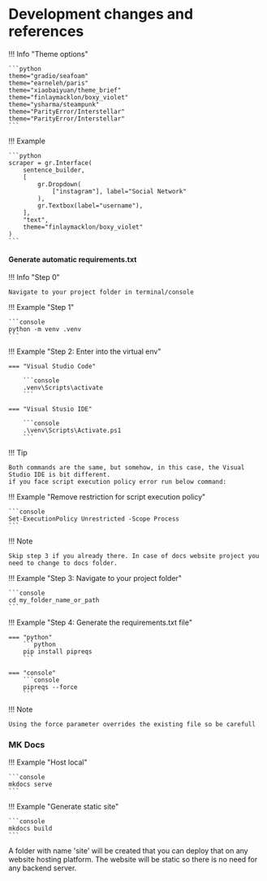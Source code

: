 # Development changes and references

!!! Info "Theme options"

    ```python 
    theme="gradio/seafoam"
    theme="earneleh/paris"
    theme="xiaobaiyuan/theme_brief"
    theme="finlaymacklon/boxy_violet"
    theme="ysharma/steampunk"
    theme="ParityError/Interstellar"
    theme="ParityError/Interstellar"
    ```

!!! Example

    ```python 
    scraper = gr.Interface(
        sentence_builder,
        [        
            gr.Dropdown(
                ["instagram"], label="Social Network"
            ),
            gr.Textbox(label="username"),
        ],
        "text",
        theme="finlaymacklon/boxy_violet"
    )
    ```

#### Generate automatic requirements.txt

!!! Info "Step 0"

    Navigate to your project folder in terminal/console


!!! Example "Step 1"
    
    ```console
    python -m venv .venv
    ```
 
!!! Example "Step 2: Enter into the virtual env"

    === "Visual Studio Code"

        ```console
        .venv\Scripts\activate
        ```

    === "Visual Stusio IDE"

        ```console
        .\venv\Scripts\Activate.ps1
        ```

!!! Tip

    Both commands are the same, but somehow, in this case, the Visual Studio IDE is bit different.
    if you face script execution policy error run below command:

!!! Example "Remove restriction for script execution policy"
    
    ```console
    Set-ExecutionPolicy Unrestricted -Scope Process
    ```


!!! Note 
    
    Skip step 3 if you already there. In case of docs website project you need to change to docs folder.

!!! Example "Step 3: Navigate to your project folder"

    ```console
    cd my_folder_name_or_path
    ```

!!! Example "Step 4: Generate the requirements.txt file"
    
    === "python"
        ```python
        pip install pipreqs
        ```

    === "console"
        ```console
        pipreqs --force
        ```

!!! Note 
    
    Using the force parameter overrides the existing file so be carefull


### MK Docs

!!! Example "Host local"
    
    ```console
    mkdocs serve
    ```

!!! Example "Generate static site"
    
    ```console
    mkdocs build
    ```
A folder with name 'site' will be created that you can deploy that on any website hosting platform. The website will be static so there is no need for any backend server.
